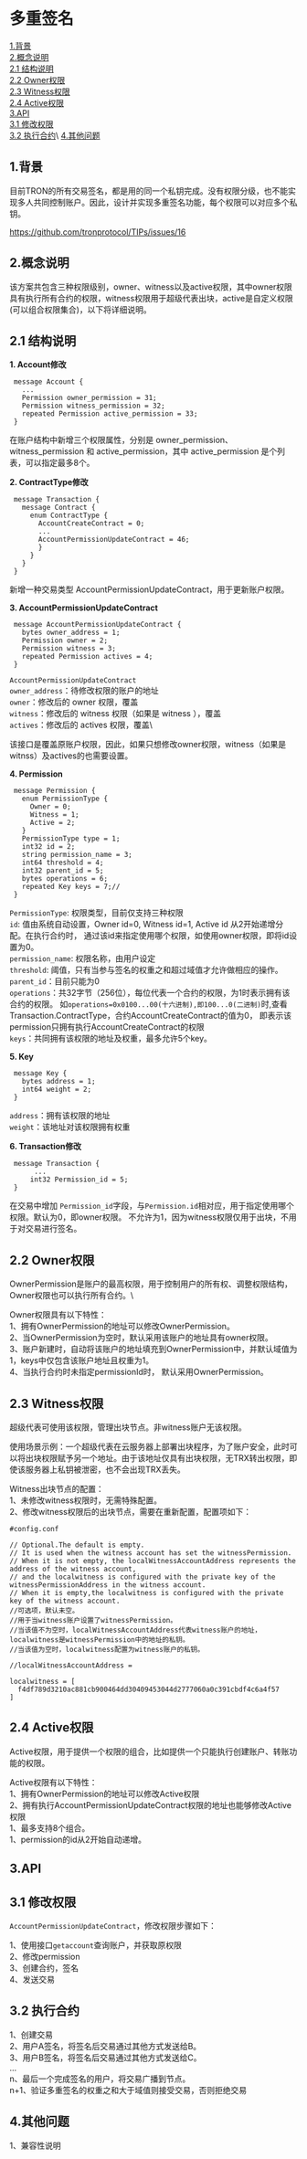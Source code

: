 多重签名
===

[1.背景](#1) \
[2.概念说明](#2) \
[2.1 结构说明](#2.1) \
[2.2 Owner权限](#2.2)\
[2.3 Witness权限](#2.3)\
[2.4 Active权限](#2.4)\
[3.API](#3) \
[3.1 修改权限](#3.1)\
[3.2 执行合约](#3.2)\ 
[4.其他问题](#5) 

## <h2 id="1">1.背景</h2>   

目前TRON的所有交易签名，都是用的同一个私钥完成。没有权限分级，也不能实现多人共同控制账户。因此，设计并实现多重签名功能，每个权限可以对应多个私钥。

 https://github.com/tronprotocol/TIPs/issues/16

## <h2 id="2">2.概念说明</h2>   

该方案共包含三种权限级别，owner、witness以及active权限，其中owner权限具有执行所有合约的权限，witness权限用于超级代表出块，active是自定义权限(可以组合权限集合)，以下将详细说明。

### <h2 id="2.1">2.1 结构说明</h2>

**1. Account修改**
  
     message Account { 
       ... 
       Permission owner_permission = 31;
       Permission witness_permission = 32;
       repeated Permission active_permission = 33;
     }
     
在账户结构中新增三个权限属性，分别是 owner_permission、witness_permission 和 active_permission，其中 active_permission 是个列表，可以指定最多8个。


**2. ContractType修改**

     message Transaction {
       message Contract {
         enum ContractType { 
           AccountCreateContract = 0; 
           ... 
           AccountPermissionUpdateContract = 46; 
           }
         }  
       }
     }
     
新增一种交易类型 AccountPermissionUpdateContract，用于更新账户权限。

**3. AccountPermissionUpdateContract**    

     message AccountPermissionUpdateContract {
       bytes owner_address = 1;
       Permission owner = 2;   
       Permission witness = 3; 
       repeated Permission actives = 4; 
     }
     
`AccountPermissionUpdateContract`\
`owner_address`：待修改权限的账户的地址\
`owner`：修改后的 owner 权限，覆盖\
`witness`：修改后的 witness 权限（如果是 witness ），覆盖\
`actives`：修改后的 actives 权限，覆盖\

该接口是覆盖原账户权限，因此，如果只想修改owner权限，witness（如果是witnss）及actives的也需要设置。
 
 
**4. Permission**

     message Permission {
       enum PermissionType {
         Owner = 0;
         Witness = 1;
         Active = 2;
       }
       PermissionType type = 1; 
       int32 id = 2;     
       string permission_name = 3;
       int64 threshold = 4;
       int32 parent_id = 5; 
       bytes operations = 6;  
       repeated Key keys = 7;// 
     }

`PermissionType`: 权限类型，目前仅支持三种权限\
`id`: 值由系统自动设置，Owner id=0, Witness id=1, Active id 从2开始递增分配。在执行合约时，
通过该id来指定使用哪个权限，如使用owner权限，即将id设置为0。\
`permission_name`: 权限名称，由用户设定\
`threshold`: 阈值，只有当参与签名的权重之和超过域值才允许做相应的操作。\
`parent_id`：目前只能为0 \
`operations`：共32字节（256位），每位代表一个合约的权限，为1时表示拥有该合约的权限。
如`operations=0x0100...00(十六进制),即100...0(二进制)`时,查看Transaction.ContractType，合约AccountCreateContract的值为0，
即表示该permission只拥有执行AccountCreateContract的权限\
`keys`：共同拥有该权限的地址及权重，最多允许5个key。

**5. Key**     

     message Key {
       bytes address = 1;
       int64 weight = 2;
     }
`address`：拥有该权限的地址     
`weight`：该地址对该权限拥有权重   

**6. Transaction修改**

     message Transaction {
          ...
         int32 Permission_id = 5;
     }
    
在交易中增加 `Permission_id`字段，与`Permission.id`相对应，用于指定使用哪个权限。默认为0，即owner权限。
不允许为1，因为witness权限仅用于出块，不用于对交易进行签名。

### <h2 id="2.2">2.2 Owner权限</h2>
OwnerPermission是账户的最高权限，用于控制用户的所有权、调整权限结构，Owner权限也可以执行所有合约。\

Owner权限具有以下特性：\
1、拥有OwnerPermission的地址可以修改OwnerPermission。\
2、当OwnerPermission为空时，默认采用该账户的地址具有owner权限。\
3、账户新建时，自动将该账户的地址填充到OwnerPermission中，并默认域值为1，keys中仅包含该账户地址且权重为1。\
4、当执行合约时未指定permissionId时， 默认采用OwnerPermission。


### <h2 id="2.3">2.3 Witness权限</h2>
超级代表可使用该权限，管理出块节点。非witness账户无该权限。

使用场景示例：一个超级代表在云服务器上部署出块程序，为了账户安全，此时可以将出块权限赋予另一个地址。由于该地址仅具有出块权限，无TRX转出权限，即使该服务器上私钥被泄密，也不会出现TRX丢失。

Witness出块节点的配置：\
1、未修改witness权限时，无需特殊配置。\
2、修改witness权限后的出块节点，需要在重新配置，配置项如下：

```
#config.conf

// Optional.The default is empty.
// It is used when the witness account has set the witnessPermission.
// When it is not empty, the localWitnessAccountAddress represents the address of the witness account,
// and the localwitness is configured with the private key of the witnessPermissionAddress in the witness account.
// When it is empty,the localwitness is configured with the private key of the witness account.
//可选项，默认未空。
//用于当witness账户设置了witnessPermission。
//当该值不为空时，localWitnessAccountAddress代表witness账户的地址，localwitness是witnessPermission中的地址的私钥。
//当该值为空时，localwitness配置为witness账户的私钥。

//localWitnessAccountAddress =

localwitness = [
  f4df789d3210ac881cb900464dd30409453044d2777060a0c391cbdf4c6a4f57
]

```


### <h2 id="2.4">2.4 Active权限</h2>
Active权限，用于提供一个权限的组合，比如提供一个只能执行创建账户、转账功能的权限。 

Active权限有以下特性：\
1、拥有OwnerPermission的地址可以修改Active权限\
2、拥有执行AccountPermissionUpdateContract权限的地址也能够修改Active权限\
1、最多支持8个组合。\
1、permission的id从2开始自动递增。
 
 
## <h2 id="3">3.API</h2>  

### <h2 id="3.1">3.1 修改权限</h2>
`AccountPermissionUpdateContract`，修改权限步骤如下：

1、使用接口`getaccount`查询账户，并获取原权限\
2、修改permission\
3、创建合约，签名\
4、发送交易

### <h2 id="3.2">3.2 执行合约</h2> 

1、创建交易\
2、用户A签名，将签名后交易通过其他方式发送给B。\
3、用户B签名，将签名后交易通过其他方式发送给C。\
…\
n、最后一个完成签名的用户，将交易广播到节点。\
n+1、验证多重签名的权重之和大于域值则接受交易，否则拒绝交易


## <h2 id="4">4.其他问题</h2>  
1、兼容性说明  
   
 